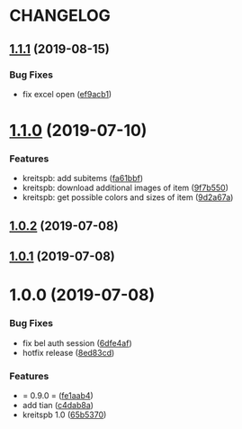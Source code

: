 # CHANGELOG

## [1.1.1](https://github.com/svoboda-rabstvo/WebScraber/compare/v1.1.0...v1.1.1) (2019-08-15)


### Bug Fixes

* fix excel open ([ef9acb1](https://github.com/svoboda-rabstvo/WebScraber/commit/ef9acb1))

# [1.1.0](https://github.com/svoboda-rabstvo/WebScraber/compare/v1.0.2...v1.1.0) (2019-07-10)


### Features

* kreitspb: add subitems ([fa61bbf](https://github.com/svoboda-rabstvo/WebScraber/commit/fa61bbf))
* kreitspb: download additional images of item ([9f7b550](https://github.com/svoboda-rabstvo/WebScraber/commit/9f7b550))
* kreitspb: get possible colors and sizes of item ([9d2a67a](https://github.com/svoboda-rabstvo/WebScraber/commit/9d2a67a))

## [1.0.2](https://github.com/svoboda-rabstvo/WebScraber/compare/v1.0.1...v1.0.2) (2019-07-08)

## [1.0.1](https://github.com/svoboda-rabstvo/WebScraber/compare/v1.0.0...v1.0.1) (2019-07-08)

# 1.0.0 (2019-07-08)


### Bug Fixes

* fix bel auth session ([6dfe4af](https://github.com/svoboda-rabstvo/WebScraber/commit/6dfe4af))
* hotfix release ([8ed83cd](https://github.com/svoboda-rabstvo/WebScraber/commit/8ed83cd))


### Features

* = 0.9.0 = ([fe1aab4](https://github.com/svoboda-rabstvo/WebScraber/commit/fe1aab4))
* add tian ([c4dab8a](https://github.com/svoboda-rabstvo/WebScraber/commit/c4dab8a))
* kreitspb 1.0 ([65b5370](https://github.com/svoboda-rabstvo/WebScraber/commit/65b5370))
